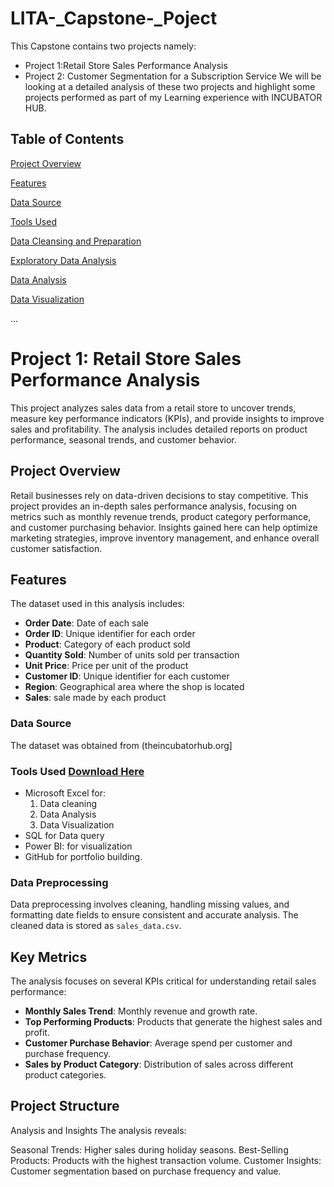 # LITA-_Capstone-_Poject
This Capstone contains two projects namely: 
- Project 1:Retail Store Sales Performance Analysis
- Project 2: Customer Segmentation for a Subscription Service
We will be looking at a detailed analysis of these two projects and highlight some projects performed as part of my Learning experience with INCUBATOR HUB.

## Table of Contents

[Project Overview](#project-overview)

[Features](#features)

[Data Source](#data-source)

[Tools Used](#tools-used)

[Data Cleansing and Preparation](#data-cleaning-and-preparation)

[Exploratory Data Analysis](#exploratory-data-analysis)

[Data Analysis](#data-analysis)

[Data Visualization](#data-visualization)

...
# Project 1: Retail Store Sales Performance Analysis
This project analyzes sales data from a retail store to uncover trends, measure key performance indicators (KPIs), and provide insights to improve sales and profitability. The analysis includes detailed reports on product performance, seasonal trends, and customer behavior.

## Project Overview

Retail businesses rely on data-driven decisions to stay competitive. This project provides an in-depth sales performance analysis, focusing on metrics such as monthly revenue trends, product category performance, and customer purchasing behavior. Insights gained here can help optimize marketing strategies, improve inventory management, and enhance overall customer satisfaction.

## Features

The dataset used in this analysis includes:
- **Order Date**: Date of each sale
- **Order ID**: Unique identifier for each order
- **Product**: Category of each product sold
- **Quantity Sold**: Number of units sold per transaction
- **Unit Price**: Price per unit of the product
- **Customer ID**: Unique identifier for each customer
- **Region**: Geographical area where the shop is located
- **Sales**: sale made by each product

### Data Source
The dataset was obtained from (theincubatorhub.org]


### Tools Used [Download Here](https://www.microsoft.com)
- Microsoft Excel for:
  1. Data cleaning
  2. Data Analysis
  3. Data Visualization
- SQL for Data query
- Power BI: for visualization
- GitHub for portfolio building.

### Data Preprocessing

 Data preprocessing involves cleaning, handling missing values, and formatting date fields to ensure consistent and accurate analysis. The cleaned data is stored as `sales_data.csv`.

## Key Metrics

The analysis focuses on several KPIs critical for understanding retail sales performance:

- **Monthly Sales Trend**: Monthly revenue and growth rate.
- **Top Performing Products**: Products that generate the highest sales and profit.
- **Customer Purchase Behavior**: Average spend per customer and purchase frequency.
- **Sales by Product Category**: Distribution of sales across different product categories.

## Project Structure

Analysis and Insights
The analysis reveals:

Seasonal Trends: Higher sales during holiday seasons.
Best-Selling Products: Products with the highest transaction volume.
Customer Insights: Customer segmentation based on purchase frequency and value.

